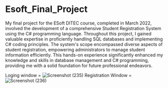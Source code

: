 
# Esoft_Final_Project
My final project for the ESoft DITEC course, completed in March 2022, 
involved the development of a comprehensive Student Registration System using the C# programming language. 
Throughout this project, I gained valuable expertise in proficiently handling SQL databases and
implementing C# coding principles. The system's scope encompassed diverse aspects of student registration, 
empowering administrators to manage student information efficiently. This hands-on experience significantly 
enhanced my knowledge and skills in database management and C# programming, providing me with a solid foundation 
for future professional endeavors.

Loging window = ![Screenshot (235)](https://github.com/Shammigithub/Esoft_Final_Project/assets/99946678/86e6a1ea-19d6-4b96-af69-984787e15c32)
Registration Window = ![Screenshot (236)](https://github.com/Shammigithub/Esoft_Final_Project/assets/99946678/eced93d6-ec34-4b92-a704-6c6dee455b4a)

